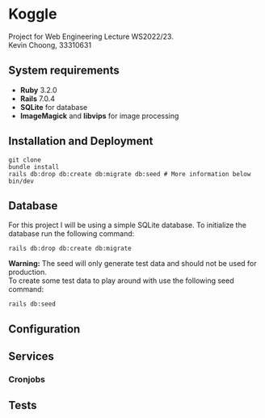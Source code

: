 # Koggle

Project for Web Engineering Lecture WS2022/23.  
Kevin Choong, 33310631

## System requirements

- **Ruby** 3.2.0
- **Rails** 7.0.4
- **SQLite** for database
- **ImageMagick** and **libvips** for image processing

## Installation and Deployment

```shell
git clone 
bundle install
rails db:drop db:create db:migrate db:seed # More information below
bin/dev
```

## Database

For this project I will be using a simple SQLite database. To initialize the database run the following command:
```shell
rails db:drop db:create db:migrate
```

**Warning:** The seed will only generate test data and should not be used for production.  
To create some test data to play around with use the following seed command:
```shell
rails db:seed
```

## Configuration

## Services

### Cronjobs

## Tests
